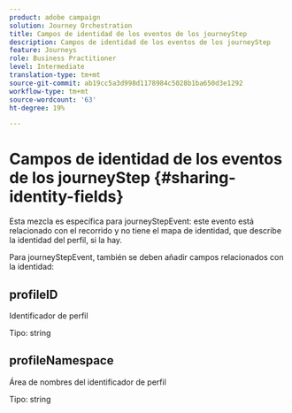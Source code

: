 ```yaml
---
product: adobe campaign
solution: Journey Orchestration
title: Campos de identidad de los eventos de los journeyStep
description: Campos de identidad de los eventos de los journeyStep
feature: Journeys
role: Business Practitioner
level: Intermediate
translation-type: tm+mt
source-git-commit: ab19cc5a3d998d1178984c5028b1ba650d3e1292
workflow-type: tm+mt
source-wordcount: '63'
ht-degree: 19%

---
```



# Campos de identidad de los eventos de los journeyStep {#sharing-identity-fields}

Esta mezcla es específica para journeyStepEvent: este evento está relacionado con el recorrido y no tiene el mapa de identidad, que describe la identidad del perfil, si la hay.

Para journeyStepEvent, también se deben añadir campos relacionados con la identidad:

## profileID

Identificador de perfil

Tipo: string

## profileNamespace

Área de nombres del identificador de perfil

Tipo: string
